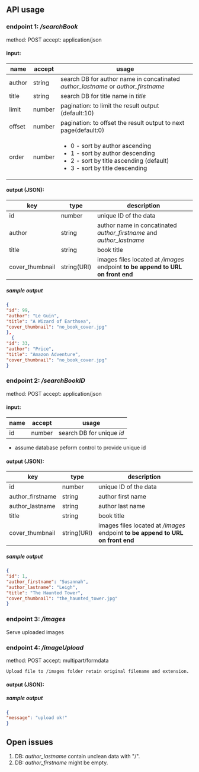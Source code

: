 ## API usage

### endpoint 1: _/searchBook_
method: POST
accept: application/json

#### input:
|name|accept|usage|
|---|---|---|
|author|string|search DB for author name in concatinated *author_lastname* or *author_firstname*|
|title|string|search DB for title name in *title*|
|limit|number|pagination: to limit the result output (default:10)|
|offset|number|pagination: to offset the result output to next page(default:0)|
|order|number|<ul><li>0 - sort by author ascending</li><li>1 - sort by author descending</li><li>2 - sort by title ascending (default)</li><li>3 - sort by title descending</li></ul>|

#### output (JSON):
|key|type|description|
|---|---|---|
|id|number|unique ID of the data|
|author|string|author name in concatinated *author_firstname* and *author_lastname* |
|title|string| book title|
|cover_thumbnail|string(URI)| images files located at _/images_ endpoint **to be append to URL on front end**|
##### sample output
```json
{
"id": 99,
"author": "Le Guin",
"title": "A Wizard of Earthsea",
"cover_thumbnail": "no_book_cover.jpg"
},
  {
"id": 33,
"author": "Price",
"title": "Amazon Adventure",
"cover_thumbnail": "no_book_cover.jpg"
}
```

### endpoint 2: _/searchBookID_
method: POST
accept: application/json

#### input:
|name|accept|usage|
|---|---|---|
|id|number|search DB for unique *id* |
* assume database peform control to provide unique id

#### output (JSON):
|key|type|description|
|---|---|---|
|id|number|unique ID of the data|
|author_firstname|string|author first name|
|author_lastname|string|author last name|
|title|string| book title|
|cover_thumbnail|string(URI)| images files located at _/images_ endpoint **to be append to URL on front end**|
##### sample output
```json
{
"id": 1,
"author_firstname": "Susannah",
"author_lastname": "Leigh",
"title": "The Haunted Tower",
"cover_thumbnail": "the_haunted_tower.jpg"
}
```

### endpoint 3: _/images_

Serve uploaded images

### endpoint 4: _/imageUpload_
method: POST
accept: multipart/formdata

```
Upload file to /images folder retain original filename and extension.
```
#### output (JSON):
##### sample output
```json
{
"message": "upload ok!"
}
```

## Open issues
1. DB: *author_lastname* contain unclean data with "/".
2. DB: *author_firstname* might be empty.